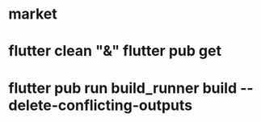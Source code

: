# market

# flutter clean "&" flutter pub get

# flutter pub run build_runner build --delete-conflicting-outputs